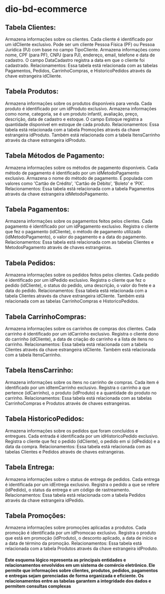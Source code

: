 # dio-bd-ecommerce
## Tabela Clientes:

Armazena informações sobre os clientes.
Cada cliente é identificado por um idCliente exclusivo.
Pode ser um cliente Pessoa Física (PF) ou Pessoa Jurídica (PJ) com base no campo TipoCliente.
Armazena informações como nome, CPF (para PF), CNPJ (para PJ), endereço, email, telefone e data de cadastro.
O campo DataCadastro registra a data em que o cliente foi cadastrado.
Relacionamentos: Essa tabela está relacionada com as tabelas Pagamentos, Pedidos, CarrinhoCompras, e HistoricoPedidos através da chave estrangeira idCliente.
## Tabela Produtos:

Armazena informações sobre os produtos disponíveis para venda.
Cada produto é identificado por um idProduto exclusivo.
Armazena informações como nome, categoria, se é um produto infantil, avaliação, preço, descrição, data de cadastro e estoque.
O campo Estoque registra a quantidade disponível em estoque de cada produto.
Relacionamentos: Essa tabela está relacionada com a tabela Promoções através da chave estrangeira idProduto. Também está relacionada com a tabela ItensCarrinho através da chave estrangeira idProduto.
## Tabela Métodos de Pagamento:

Armazena informações sobre os métodos de pagamento disponíveis.
Cada método de pagamento é identificado por um idMetodoPagamento exclusivo.
Armazena o nome do método de pagamento.
É populada com valores como 'Cartão de Crédito', 'Cartão de Débito', 'Boleto' e 'PIX'.
Relacionamentos: Essa tabela está relacionada com a tabela Pagamentos através da chave estrangeira idMetodoPagamento.
## Tabela Pagamentos:

Armazena informações sobre os pagamentos feitos pelos clientes.
Cada pagamento é identificado por um idPagamento exclusivo.
Registra o cliente que fez o pagamento (idCliente), o método de pagamento utilizado (idMetodoPagamento), o valor do pagamento e a data do pagamento.
Relacionamentos: Essa tabela está relacionada com as tabelas Clientes e MetodosPagamento através de chaves estrangeiras.
## Tabela Pedidos:

Armazena informações sobre os pedidos feitos pelos clientes.
Cada pedido é identificado por um idPedido exclusivo.
Registra o cliente que fez o pedido (idCliente), o status do pedido, uma descrição, o valor do frete e a data do pedido.
Relacionamentos: Essa tabela está relacionada com a tabela Clientes através da chave estrangeira idCliente. Também está relacionada com as tabelas CarrinhoCompras e HistoricoPedidos.
## Tabela CarrinhoCompras:

Armazena informações sobre os carrinhos de compras dos clientes.
Cada carrinho é identificado por um idCarrinho exclusivo.
Registra o cliente dono do carrinho (idCliente), a data de criação do carrinho e a lista de itens no carrinho.
Relacionamentos: Essa tabela está relacionada com a tabela Clientes através da chave estrangeira idCliente. Também está relacionada com a tabela ItensCarrinho.
## Tabela ItensCarrinho:

Armazena informações sobre os itens no carrinho de compras.
Cada item é identificado por um idItemCarrinho exclusivo.
Registra o carrinho a que pertence (idCarrinho), o produto (idProduto) e a quantidade do produto no carrinho.
Relacionamentos: Essa tabela está relacionada com as tabelas CarrinhoCompras e Produtos através de chaves estrangeiras.
## Tabela HistoricoPedidos:

Armazena informações sobre os pedidos que foram concluídos e entregues.
Cada entrada é identificada por um idHistoricoPedido exclusivo.
Registra o cliente que fez o pedido (idCliente), o pedido em si (idPedido) e a data da compra.
Relacionamentos: Essa tabela está relacionada com as tabelas Clientes e Pedidos através de chaves estrangeiras.
## Tabela Entrega:

Armazena informações sobre o status de entrega de pedidos.
Cada entrega é identificada por um idEntrega exclusivo.
Registra o pedido a que se refere (idPedido), o status da entrega e um código de rastreamento.
Relacionamentos: Essa tabela está relacionada com a tabela Pedidos através da chave estrangeira idPedido.
## Tabela Promoções:

Armazena informações sobre promoções aplicadas a produtos.
Cada promoção é identificada por um idPromocao exclusivo.
Registra o produto que está em promoção (idProduto), o desconto aplicado, a data de início e a data de término da promoção.
Relacionamentos: Essa tabela está relacionada com a tabela Produtos através da chave estrangeira idProduto.

#### Este esquema lógico representa as principais entidades e relacionamentos envolvidos em um sistema de comércio eletrônico. Ele permite que informações sobre clientes, produtos, pedidos, pagamentos e entregas sejam gerenciadas de forma organizada e eficiente. Os relacionamentos entre as tabelas garantem a integridade dos dados e permitem consultas complexas
